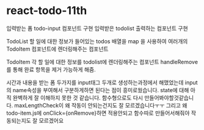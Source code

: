# react-todo-11th

입력받는 폼 todo-input 컴포넌트 구현
입력받은 todolist 출력하는 컴포넌트 구현

TodoList
할 일에 대한 정보가 들어있는 todos 배열을 map 을 사용하여 여러개의 TodoItem 컴포넌트에 렌더링해주는 컴포넌트

TodoItem
각 할 일에 대한 정보를 todolist에 렌더링해주는 컴포넌트 
handleRemove를 통해 완료 항목을 제거 가능하게 해줌.


시간과 내용을 받는 폼 두가지를 input태그 두개로 생성하는과정에서 해맸었는데
input의 name속성을 부여해서 구분하게하면 된다는 점이 흥미로웠습니다.
state에 대해 아직 완벽하게 잘 이해하지 못한 것 같습니다. 함수형으로도 다시 만들어봐야할것같습니다.
maxLengthCheck이 왜 작동이 안되는건지도 잘 모르겠습니다ㅜㅜ
그리고 왜 todo-item.js에 onClick={onRemove}하면 적용안되고 함수따로 만들어서해줘야 작동되는지도 잘 모르겠어요


